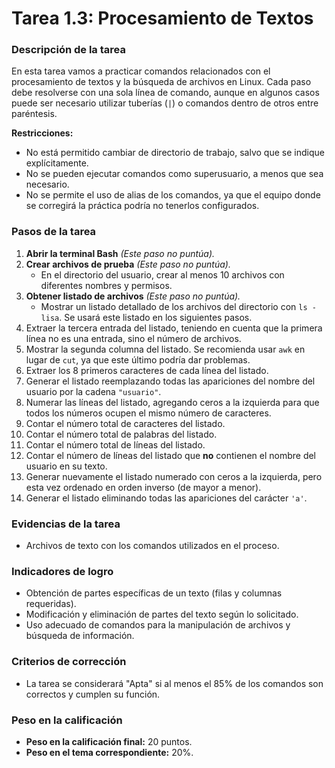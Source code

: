 # **Tarea 1.3: Procesamiento de Textos**

### **Descripción de la tarea**

En esta tarea vamos a practicar comandos relacionados con el procesamiento de textos y la búsqueda de archivos en Linux. Cada paso debe resolverse con una sola línea de comando, aunque en algunos casos puede ser necesario utilizar tuberías (`|`) o comandos dentro de otros entre paréntesis.

**Restricciones:**  
- No está permitido cambiar de directorio de trabajo, salvo que se indique explícitamente.  
- No se pueden ejecutar comandos como superusuario, a menos que sea necesario.  
- No se permite el uso de alias de los comandos, ya que el equipo donde se corregirá la práctica podría no tenerlos configurados.  

### **Pasos de la tarea**

1. **Abrir la terminal Bash** *(Este paso no puntúa).*
2. **Crear archivos de prueba** *(Este paso no puntúa).*  
   - En el directorio del usuario, crear al menos 10 archivos con diferentes nombres y permisos.
3. **Obtener listado de archivos** *(Este paso no puntúa).*  
   - Mostrar un listado detallado de los archivos del directorio con `ls -lisa`. Se usará este listado en los siguientes pasos.
4. Extraer la tercera entrada del listado, teniendo en cuenta que la primera línea no es una entrada, sino el número de archivos.
5. Mostrar la segunda columna del listado. Se recomienda usar `awk` en lugar de `cut`, ya que este último podría dar problemas.
6. Extraer los 8 primeros caracteres de cada línea del listado.
7. Generar el listado reemplazando todas las apariciones del nombre del usuario por la cadena `"usuario"`.
8. Numerar las líneas del listado, agregando ceros a la izquierda para que todos los números ocupen el mismo número de caracteres.
9. Contar el número total de caracteres del listado.
10. Contar el número total de palabras del listado.
11. Contar el número total de líneas del listado.
12. Contar el número de líneas del listado que **no** contienen el nombre del usuario en su texto.
13. Generar nuevamente el listado numerado con ceros a la izquierda, pero esta vez ordenado en orden inverso (de mayor a menor).
14. Generar el listado eliminando todas las apariciones del carácter `'a'`.

### **Evidencias de la tarea**

- Archivos de texto con los comandos utilizados en el proceso.

### **Indicadores de logro**

- Obtención de partes específicas de un texto (filas y columnas requeridas).  
- Modificación y eliminación de partes del texto según lo solicitado.  
- Uso adecuado de comandos para la manipulación de archivos y búsqueda de información.  

### **Criterios de corrección**

- La tarea se considerará "Apta" si al menos el 85% de los comandos son correctos y cumplen su función.

### **Peso en la calificación**

- **Peso en la calificación final:** 20 puntos.  
- **Peso en el tema correspondiente:** 20%.
